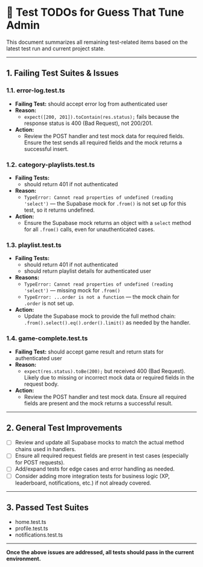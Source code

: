 # 🧪 Test TODOs for Guess That Tune Admin

This document summarizes all remaining test-related items based on the latest test run and current project state.

---

## 1. Failing Test Suites & Issues

### 1.1. error-log.test.ts
- **Failing Test:** should accept error log from authenticated user
- **Reason:**
  - `expect([200, 201]).toContain(res.status);` fails because the response status is 400 (Bad Request), not 200/201.
- **Action:**
  - Review the POST handler and test mock data for required fields. Ensure the test sends all required fields and the mock returns a successful insert.

### 1.2. category-playlists.test.ts
- **Failing Tests:**
  - should return 401 if not authenticated
- **Reason:**
  - `TypeError: Cannot read properties of undefined (reading 'select')` — the Supabase mock for `.from()` is not set up for this test, so it returns undefined.
- **Action:**
  - Ensure the Supabase mock returns an object with a `select` method for all `.from()` calls, even for unauthenticated cases.

### 1.3. playlist.test.ts
- **Failing Tests:**
  - should return 401 if not authenticated
  - should return playlist details for authenticated user
- **Reasons:**
  - `TypeError: Cannot read properties of undefined (reading 'select')` — missing mock for `.from()`
  - `TypeError: ...order is not a function` — the mock chain for `.order` is not set up.
- **Action:**
  - Update the Supabase mock to provide the full method chain: `.from().select().eq().order().limit()` as needed by the handler.

### 1.4. game-complete.test.ts
- **Failing Test:** should accept game result and return stats for authenticated user
- **Reason:**
  - `expect(res.status).toBe(200);` but received 400 (Bad Request). Likely due to missing or incorrect mock data or required fields in the request body.
- **Action:**
  - Review the POST handler and test mock data. Ensure all required fields are present and the mock returns a successful result.

---

## 2. General Test Improvements
- [ ] Review and update all Supabase mocks to match the actual method chains used in handlers.
- [ ] Ensure all required request fields are present in test cases (especially for POST requests).
- [ ] Add/expand tests for edge cases and error handling as needed.
- [ ] Consider adding more integration tests for business logic (XP, leaderboard, notifications, etc.) if not already covered.

---

## 3. Passed Test Suites
- home.test.ts
- profile.test.ts
- notifications.test.ts

---

**Once the above issues are addressed, all tests should pass in the current environment.** 